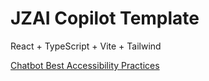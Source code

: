 # JZAI Copilot Template

React + TypeScript + Vite + Tailwind

[Chatbot Best Accessibility Practices](https://a11y-guidelines.orange.com/en/articles/chatbot/)
